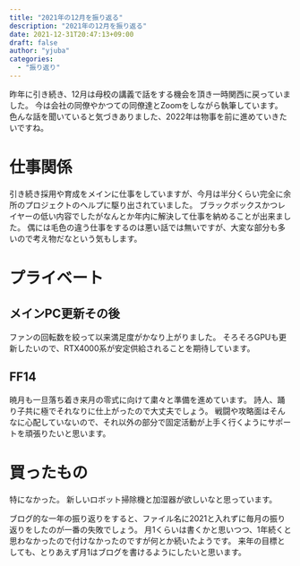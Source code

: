 ```yaml
---
title: "2021年の12月を振り返る"
description: "2021年の12月を振り返る"
date: 2021-12-31T20:47:13+09:00
draft: false
author: "yjuba"
categories:
  - "振り返り"
---
```


昨年に引き続き、12月は母校の講義で話をする機会を頂き一時関西に戻っていました。
今は会社の同僚やかつての同僚達とZoomをしながら執筆しています。
色んな話を聞いていると気づきありました、2022年は物事を前に進めていきたいですね。

# 仕事関係
引き続き採用や育成をメインに仕事をしていますが、今月は半分くらい完全に余所のプロジェクトのヘルプに駆り出されていました。
ブラックボックスかつレイヤーの低い内容でしたがなんとか年内に解決して仕事を納めることが出来ました。
偶には毛色の違う仕事をするのは悪い話では無いですが、大変な部分も多いので考え物だなという気もします。

# プライベート

## メインPC更新その後
ファンの回転数を絞って以来満足度がかなり上がりました。
そろそろGPUも更新したいので、RTX4000系が安定供給されることを期待しています。

## FF14
暁月も一旦落ち着き来月の零式に向けて粛々と準備を進めています。
詩人、踊り子共に極でそれなりに仕上がったので大丈夫でしょう。
戦闘や攻略面はそんなに心配していないので、それ以外の部分で固定活動が上手く行くようにサポートを頑張りたいと思います。

# 買ったもの
特になかった。
新しいロボット掃除機と加湿器が欲しいなと思っています。

ブログ的な一年の振り返りをすると、ファイル名に2021と入れずに毎月の振り返りをしたのが一番の失敗でしょう。
月1くらいは書くかと思いつつ、1年続くと思わなかったので付けなかったのですが何とか続いたようです。
来年の目標としても、とりあえず月1はブログを書けるようにしたいと思います。

